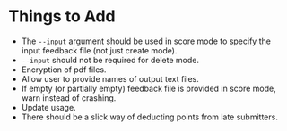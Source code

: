 # Things to Add

- The `--input` argument should be used in score mode to specify the input feedback file (not just create mode).
- `--input` should not be required for delete mode.
- Encryption of pdf files.
- Allow user to provide names of output text files.
- If empty (or partially empty) feedback file is provided in score mode, warn instead of crashing.
- Update usage.
- There should be a slick way of deducting points from late submitters.
